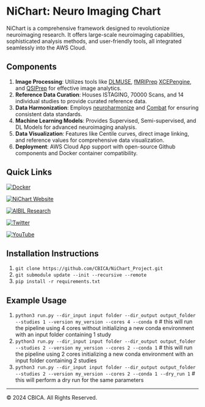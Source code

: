 # NiChart: Neuro Imaging Chart

NiChart is a comprehensive framework designed to revolutionize neuroimaging research. It offers large-scale neuroimaging capabilities, sophisticated analysis methods, and user-friendly tools, all integrated seamlessly into the AWS Cloud.

## Components

1. **Image Processing**: Utilizes tools like [DLMUSE](https://github.com/CBICA/niCHARTPipelines), [fMRIPrep](https://github.com/nipreps/fmriprep) [XCEPengine](https://github.com/PennLINC/xcp_d), and [QSIPrep](https://github.com/PennLINC/qsiprep) for effective image analytics.
2. **Reference Data Curation**: Houses ISTAGING, 70000 Scans, and 14 individual studies to provide curated reference data.
3. **Data Harmonization**: Employs [neuroharmonize](https://github.com/rpomponio/neuroHarmonize) and [Combat](https://github.com/Zheng206/ComBatFam_Pipeline) for ensuring consistent data standards.
4. **Machine Learning Models**: Provides Supervised, Semi-supervised, and DL Models for advanced neuroimaging analysis.
5. **Data Visualization**: Features like Centile curves, direct image linking, and reference values for comprehensive data visualization.
6. **Deployment**: AWS Cloud App support with open-source Github components and Docker container compatibility.

## Quick Links

[![Docker](https://img.shields.io/badge/docker-%230db7ed.svg?style=for-the-badge&logo=docker&logoColor=white)](https://hub.docker.com/u/cbica)

[![NiChart Website](https://img.shields.io/badge/-Website-blue?style=for-the-badge&logo=world&logoColor=white)](https://neuroimagingchart.com/)

[![AIBIL Research](https://img.shields.io/badge/-Research-blue?style=for-the-badge&logo=google-scholar&logoColor=white)](https://aibil.med.upenn.edu/research/)

[![Twitter](https://img.shields.io/twitter/url/https/twitter.com/NiChart_AIBIL.svg?style=social&label=Follow%20%40NiChart_AIBIL)](https://x.com/NiChart_AIBIL)

[![YouTube](https://img.shields.io/badge/YouTube-%23FF0000.svg?style=for-the-badge&logo=YouTube&logoColor=white)](https://www.youtube.com/@NiChart-UPenn)


## Installation Instructions

1. `git clone https://github.com/CBICA/NiChart_Project.git`
2. `git submodule update --init --recursive --remote`
3. `pip install -r requirements.txt`

## Example Usage

1. `python3 run.py --dir_input input folder --dir_output output_folder --studies 1 --version my_version --cores 4 --conda 0` # this will run the pipeline using 4 cores without initializing a new conda environment with an input folder containing 1 study
2. `python3 run.py --dir_input input folder --dir_output output_folder --studies 2 --version my_version --cores 2 --conda 1` # this will run the pipeline using 2 cores initializing a new conda environment with an input folder containing 2 studies
3. `python3 run.py --dir_input input folder --dir_output output_folder --studies 2 --version my_version --cores 2 --conda 1 --dry_run 1` # this will perform a dry run for the same parameters
---

© 2024 CBICA. All Rights Reserved.

